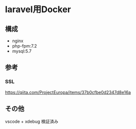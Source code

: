 # laravel用Docker

## 構成

* nginx
* php-fpm:7.2
* mysql:5.7

## 参考

### SSL
https://qiita.com/ProjectEuropa/items/37b0cfbe0d2347d8e16a

## その他

vscode + xdebug 検証済み